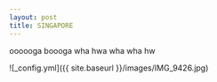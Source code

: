 ```yaml
---
layout: post
title: SINGAPORE
---
```


oooooga boooga wha hwa wha wha hw

![_config.yml]({{ site.baseurl }}/images/IMG_9426.jpg)